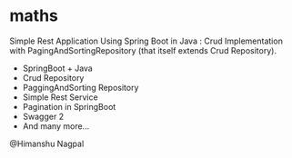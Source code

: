 # maths
Simple Rest Application Using Spring Boot in Java : Crud Implementation with PagingAndSortingRepository (that itself extends Crud Repository).
  - SpringBoot + Java
  - Crud Repository 
  - PaggingAndSorting Repository
  - Simple Rest Service
  - Pagination in SpringBoot
  - Swagger 2
  - And many more...
  
@Himanshu Nagpal
